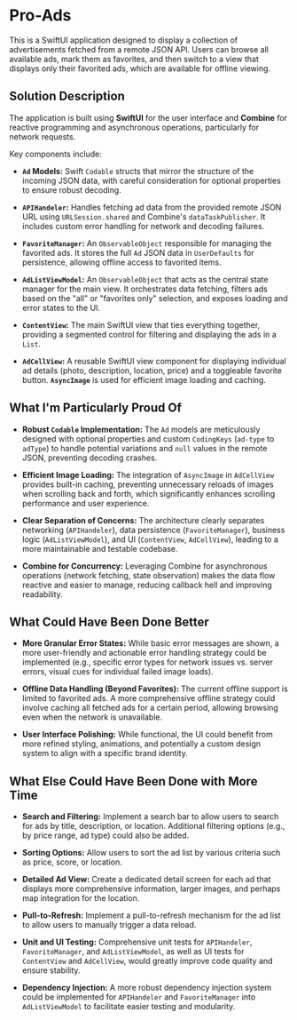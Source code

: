 # Pro-Ads

This is a SwiftUI application designed to display a collection of advertisements fetched from a remote JSON API. Users can browse all available ads, mark them as favorites, and then switch to a view that displays only their favorited ads, which are available for offline viewing.

## Solution Description

The application is built using **SwiftUI** for the user interface and **Combine** for reactive programming and asynchronous operations, particularly for network requests.

Key components include:

* **`Ad` Models:** Swift `Codable` structs that mirror the structure of the incoming JSON data, with careful consideration for optional properties to ensure robust decoding.

* **`APIHandeler`:** Handles fetching ad data from the provided remote JSON URL using `URLSession.shared` and Combine's `dataTaskPublisher`. It includes custom error handling for network and decoding failures.

* **`FavoriteManager`:** An `ObservableObject` responsible for managing the favorited ads. It stores the full `Ad` JSON data in `UserDefaults` for persistence, allowing offline access to favorited items.

* **`AdListViewModel`:** An `ObservableObject` that acts as the central state manager for the main view. It orchestrates data fetching, filters ads based on the "all" or "favorites only" selection, and exposes loading and error states to the UI.

* **`ContentView`:** The main SwiftUI view that ties everything together, providing a segmented control for filtering and displaying the ads in a `List`.

* **`AdCellView`:** A reusable SwiftUI view component for displaying individual ad details (photo, description, location, price) and a toggleable favorite button. **`AsyncImage`** is used for efficient image loading and caching.

## What I'm Particularly Proud Of

* **Robust `Codable` Implementation:** The `Ad` models are meticulously designed with optional properties and custom `CodingKeys` (`ad-type` to `adType`) to handle potential variations and `null` values in the remote JSON, preventing decoding crashes.

* **Efficient Image Loading:** The integration of `AsyncImage` in `AdCellView` provides built-in caching, preventing unnecessary reloads of images when scrolling back and forth, which significantly enhances scrolling performance and user experience.

* **Clear Separation of Concerns:** The architecture clearly separates networking (`APIHandeler`), data persistence (`FavoriteManager`), business logic (`AdListViewModel`), and UI (`ContentView`, `AdCellView`), leading to a more maintainable and testable codebase.

* **Combine for Concurrency:** Leveraging Combine for asynchronous operations (network fetching, state observation) makes the data flow reactive and easier to manage, reducing callback hell and improving readability.

## What Could Have Been Done Better

* **More Granular Error States:** While basic error messages are shown, a more user-friendly and actionable error handling strategy could be implemented (e.g., specific error types for network issues vs. server errors, visual cues for individual failed image loads).

* **Offline Data Handling (Beyond Favorites):** The current offline support is limited to favorited ads. A more comprehensive offline strategy could involve caching all fetched ads for a certain period, allowing browsing even when the network is unavailable.

* **User Interface Polishing:** While functional, the UI could benefit from more refined styling, animations, and potentially a custom design system to align with a specific brand identity.

## What Else Could Have Been Done with More Time

* **Search and Filtering:** Implement a search bar to allow users to search for ads by title, description, or location. Additional filtering options (e.g., by price range, ad type) could also be added.

* **Sorting Options:** Allow users to sort the ad list by various criteria such as price, score, or location.

* **Detailed Ad View:** Create a dedicated detail screen for each ad that displays more comprehensive information, larger images, and perhaps map integration for the location.

* **Pull-to-Refresh:** Implement a pull-to-refresh mechanism for the ad list to allow users to manually trigger a data reload.

* **Unit and UI Testing:** Comprehensive unit tests for `APIHandeler`, `FavoriteManager`, and `AdListViewModel`, as well as UI tests for `ContentView` and `AdCellView`, would greatly improve code quality and ensure stability.

* **Dependency Injection:** A more robust dependency injection system could be implemented for `APIHandeler` and `FavoriteManager` into `AdListViewModel` to facilitate easier testing and modularity.
